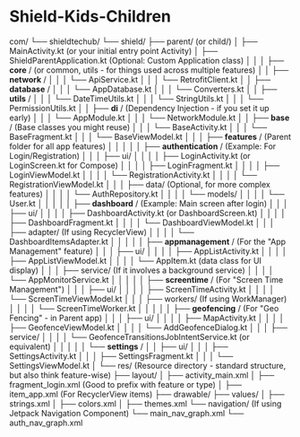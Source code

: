 # Shield-Kids-Children
com/
└── shieldtechub/
    └── shield/
        ├── parent/  (or child/)
        │   ├── MainActivity.kt (or your initial entry point Activity)
        │   ├── ShieldParentApplication.kt (Optional: Custom Application class)
        │   │
        │   ├── **core** / (or common, utils - for things used across multiple features)
        │   │   ├── **network** /
        │   │   │   └── ApiService.kt
        │   │   │   └── RetrofitClient.kt
        │   │   ├── **database** /
        │   │   │   └── AppDatabase.kt
        │   │   │   └── Converters.kt
        │   │   ├── **utils** /
        │   │   │   └── DateTimeUtils.kt
        │   │   │   └── StringUtils.kt
        │   │   │   └── PermissionUtils.kt
        │   │   ├── **di** / (Dependency Injection - if you set it up early)
        │   │   │   └── AppModule.kt
        │   │   │   └── NetworkModule.kt
        │   │   ├── **base** / (Base classes you might reuse)
        │   │   │   └── BaseActivity.kt
        │   │   │   └── BaseFragment.kt
        │   │   │   └── BaseViewModel.kt
        │   │
        │   ├── **features** / (Parent folder for all app features)
        │   │   │
        │   │   ├── **authentication** / (Example: For Login/Registration)
        │   │   │   ├── ui/
        │   │   │   │   ├── LoginActivity.kt (or LoginScreen.kt for Compose)
        │   │   │   │   ├── LoginFragment.kt
        │   │   │   │   ├── LoginViewModel.kt
        │   │   │   │   └── RegistrationActivity.kt
        │   │   │   │   └── RegistrationViewModel.kt
        │   │   │   ├── data/ (Optional, for more complex features)
        │   │   │   │   └── AuthRepository.kt
        │   │   │   │   └── models/
        │   │   │   │       └── User.kt
        │   │   │
        │   │   ├── **dashboard** / (Example: Main screen after login)
        │   │   │   ├── ui/
        │   │   │   │   ├── DashboardActivity.kt (or DashboardScreen.kt)
        │   │   │   │   ├── DashboardFragment.kt
        │   │   │   │   └── DashboardViewModel.kt
        │   │   │   ├── adapter/ (If using RecyclerView)
        │   │   │   │   └── DashboardItemsAdapter.kt
        │   │   │
        │   │   ├── **appmanagement** / (For the "App Management" feature)
        │   │   │   ├── ui/
        │   │   │   │   ├── AppListActivity.kt
        │   │   │   │   ├── AppListViewModel.kt
        │   │   │   │   └── AppItem.kt (data class for UI display)
        │   │   │   ├── service/ (If it involves a background service)
        │   │   │   │   └── AppMonitorService.kt
        │   │   │
        │   │   ├── **screentime** / (For "Screen Time Management")
        │   │   │   ├── ui/
        │   │   │   │   ├── ScreenTimeActivity.kt
        │   │   │   │   └── ScreenTimeViewModel.kt
        │   │   │   ├── workers/ (If using WorkManager)
        │   │   │   │   └── ScreenTimeWorker.kt
        │   │   │
        │   │   ├── **geofencing** / (For "Geo Fencing" - in Parent app)
        │   │   │   ├── ui/
        │   │   │   │   ├── MapActivity.kt
        │   │   │   │   ├── GeofenceViewModel.kt
        │   │   │   │   └── AddGeofenceDialog.kt
        │   │   │   ├── service/
        │   │   │   │   └── GeofenceTransitionsJobIntentService.kt (or equivalent)
        │   │   │
        │   │   └── **settings** /
        │   │       ├── ui/
        │   │       │   ├── SettingsActivity.kt
        │   │       │   ├── SettingsFragment.kt
        │   │       │   └── SettingsViewModel.kt
        │
        └── res/ (Resource directory - standard structure, but also think feature-wise)
            ├── layout/
            │   ├── activity_main.xml
            │   ├── fragment_login.xml (Good to prefix with feature or type)
            │   ├── item_app.xml (For RecyclerView items)
            ├── drawable/
            ├── values/
            │   ├── strings.xml
            │   ├── colors.xml
            │   ├── themes.xml
            └── navigation/ (If using Jetpack Navigation Component)
                └── main_nav_graph.xml
                └── auth_nav_graph.xml
